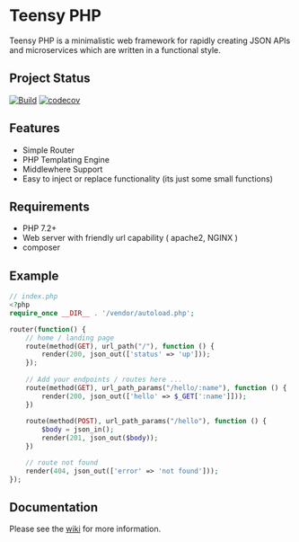 # Teensy PHP

Teensy PHP is a minimalistic web framework for rapidly creating JSON APIs and microservices which are written in a functional style.

## Project Status
[![Build](https://github.com/daniel-samson/teensyphp/actions/workflows/php.yml/badge.svg)](https://github.com/daniel-samson/teensyphp/actions/workflows/php.yml)
[![codecov](https://codecov.io/gh/daniel-samson/teensyphp/branch/master/graph/badge.svg)](https://codecov.io/gh/daniel-samson/teensyphp)




## Features
- Simple Router
- PHP Templating Engine
- Middlewhere Support
- Easy to inject or replace functionality (its just some small functions)

## Requirements
- PHP 7.2+
- Web server with friendly url capability ( apache2, NGINX )
- composer


## Example
```php
// index.php
<?php
require_once __DIR__ . '/vendor/autoload.php';

router(function() {
    // home / landing page
    route(method(GET), url_path("/"), function () {
        render(200, json_out(['status' => 'up']));
    });
    
    // Add your endpoints / routes here ...
    route(method(GET), url_path_params("/hello/:name"), function () {
        render(200, json_out(['hello' => $_GET[':name']]));
    })
    
    route(method(POST), url_path_params("/hello"), function () {
        $body = json_in();
        render(201, json_out($body));
    })

    // route not found
    render(404, json_out(['error' => 'not found']));
});
```

## Documentation
Please see the [wiki](https://github.com/daniel-samson/teensyphp/wiki) for more information.
